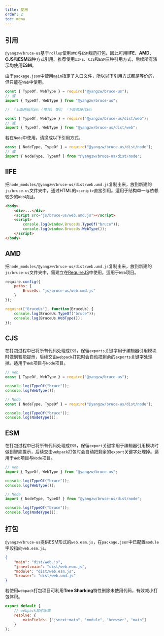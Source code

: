 ```yaml
---
title: 使用
order: 2
toc: menu
---
```


## 引用

`@yangzw/bruce-us`基于`rollup`使用`UMD`与`ESM`规范打包，因此可用**IIFE**、**AMD**、**CJS**和**ESM**四种方式引用。推荐使用`IIFE`、`CJS`和`ESM`三种引用方式，后续所有演示均使用**ESM**。

由于`package.json`中使用`main`指定了入口文件，所以以下引用方式都是等价的，但只能在`Web`中使用。

```js
const { TypeOf, WebType } = require("@yangzw/bruce-us");
// 或
import { TypeOf, WebType } from "@yangzw/bruce-us";

// 『上面两段代码』(推荐) 等价 『下面两段代码』

const { TypeOf, WebType } = require("@yangzw/bruce-us/dist/web");
// 或
import { TypeOf, WebType } from "@yangzw/bruce-us/dist/web";
```

若在`Node`中使用，请换成以下引用方式。

```js
const { NodeType, TypeOf } = require("@yangzw/bruce-us/dist/node");
// 或
import { NodeType, TypeOf } from "@yangzw/bruce-us/dist/node";
```

## IIFE

把`node_modules/@yangzw/bruce-us/dist/web.umd.js`复制出来，放到新建的`js/bruce-us`文件夹中，通过HTML的`<script>`直接引用。适用于结构单一与依赖较少的`Web`项目。

```html
<body>
	<div>...</div>
	<script src="js/bruce-us/web.umd.js"></script>
	<script>
		console.log(window.BruceUs.TypeOf("bruce"));
		console.log(window.BruceUs.WebType());
	</script>
</body>
```

## AMD

把`node_modules/@yangzw/bruce-us/dist/web.umd.js`复制出来，放到新建的`js/bruce-us`文件夹中，需建立在[RequireJS](https://github.com/requirejs/requirejs)中使用。适用于`Web`项目。

```js
require.config({
	paths: {
		BruceUs: "js/bruce-us/web.umd.js"
	}
});

require(["BruceUs"], function(BruceUs) {
	console.log(BruceUs.TypeOf("bruce"));
	console.log(BruceUs.WebType());
});
```

## CJS

在打包过程中已将所有代码处理成`ES5`，保留`exports`关键字用于编辑器引用模块时做到智能提示，后续交由`webpack`打包时会自动把剩余的`exports`关键字处理掉。适用于`Web`项目与`Node`项目。

```js
// Web
const { TypeOf, WebType } = require("@yangzw/bruce-us");

console.log(TypeOf("bruce"));
console.log(WebType());
```

```js
// Node
const { NodeType, TypeOf } = require("@yangzw/bruce-us/dist/node");

console.log(TypeOf("bruce"));
console.log(NodeType());
```

## ESM

在打包过程中已将所有代码处理成`ES5`，保留`export`关键字用于编辑器引用模块时做到智能提示，后续交由`webpack`打包时会自动把剩余的`export`关键字处理掉。适用于`Web`项目与`Node`项目。

```js
// Web
import { TypeOf, WebType } from "@yangzw/bruce-us";

console.log(TypeOf("bruce"));
console.log(WebType());
```

```js
// Node
import { NodeType, TypeOf } from "@yangzw/bruce-us/dist/node";

console.log(TypeOf("bruce"));
console.log(NodeType());
```

## 打包

`@yangzw/bruce-us`提供ESM形式的`web.esm.js`，在`package.json`中已配置`module`字段指向`web.esm.js`。

```json
{
	"main": "dist/web.js",
	"jsnext:main": "dist/web.esm.js",
	"module": "dist/web.esm.js",
	"browser": "dist/web.umd.js"
}
```

若使用`webpack`打包项目可利用**Tree Sharking**特性删除未使用代码，有效减小打包体积。

```js
export default {
	// webpack其他配置
	resolve: {
		mainFields: ["jsnext:main", "module", "browser", "main"]
	}
};
```